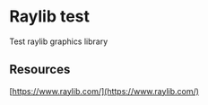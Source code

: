 # Raylib test
Test raylib graphics library
## Resources
[https://www.raylib.com/](https://www.raylib.com/)
